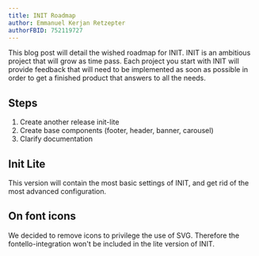 ```yaml
---
title: INIT Roadmap
author: Emmanuel Kerjan Retzepter
authorFBID: 752119727
---
```


This blog post will detail the wished roadmap for INIT. INIT is an ambitious project that will grow as time pass. Each project you start with INIT will provide feedback that will need to be implemented as soon as possible in order to get a finished product that answers to all the needs.

<!--truncate-->

## Steps

1. Create another release init-lite
2. Create base components (footer, header, banner, carousel)
3. Clarify documentation

## Init Lite

This version will contain the most basic settings of INIT, and get rid of the most advanced configuration.

## On font icons

We decided to remove icons to privilege the use of SVG.
Therefore the fontello-integration won't be included in the lite version of INIT.
